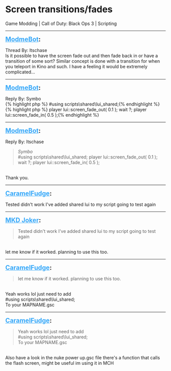 # Screen transitions/fades
Game Modding | Call of Duty: Black Ops 3 | Scripting

---
<strong style="font-size: 1.4em;"><span style="text-decoration: underline;text-decoration-color: #34a7f9;"><span style="color:#34a7f9;">ModmeBot</span></span>:</strong>

<p>Thread By: ltschase<br />Is it possible to have the screen fade out and then fade back in or have a transition of some sort? Similar concept is done with a transition for when you teleport in Kino and such. I have a feeling it would be extremely complicated...</p>

---
<strong style="font-size: 1.4em;"><span style="text-decoration: underline;text-decoration-color: #34a7f9;"><span style="color:#34a7f9;">ModmeBot</span></span>:</strong>

<p>Reply By: Symbo<br />{% highlight php %}
#using scripts\shared\lui_shared;{% endhighlight %}
{% highlight php %}
player lui::screen_fade_out( 0.1 );
wait ?;
player lui::screen_fade_in( 0.5 );{% endhighlight %}
</p>

---
<strong style="font-size: 1.4em;"><span style="text-decoration: underline;text-decoration-color: #34a7f9;"><span style="color:#34a7f9;">ModmeBot</span></span>:</strong>

<p>Reply By: ltschase<br /><blockquote><em>Symbo</em><br />#using scripts\shared\lui_shared; player lui::screen_fade_out( 0.1 ); wait ?; player lui::screen_fade_in( 0.5 );</blockquote><br /> Thank you.</p>

---
<strong style="font-size: 1.4em;"><span style="text-decoration: underline;text-decoration-color: #34a7f9;"><span style="color:#34a7f9;">CaramelFudge</span></span>:</strong>

<p>Tested didn&#39;t work I&#39;ve added shared lui to my script going to test again</p>

---
<strong style="font-size: 1.4em;"><span style="text-decoration: underline;text-decoration-color: #34a7f9;"><span style="color:#34a7f9;">MKD Joker</span></span>:</strong>

<p><blockquote>Tested didn&#39;t work I&#39;ve added shared lui to my script going to test again<br /></blockquote><br />let me know if it worked. planning to use this too.</p>

---
<strong style="font-size: 1.4em;"><span style="text-decoration: underline;text-decoration-color: #34a7f9;"><span style="color:#34a7f9;">CaramelFudge</span></span>:</strong>

<p><blockquote>let me know if it worked. planning to use this too.<br /></blockquote><br />Yeah works lol just need to add <br />#using scripts\shared\lui_shared;<br />To your MAPNAME.gsc</p>

---
<strong style="font-size: 1.4em;"><span style="text-decoration: underline;text-decoration-color: #34a7f9;"><span style="color:#34a7f9;">CaramelFudge</span></span>:</strong>

<p><blockquote>Yeah works lol just need to add<br />#using scripts\shared\lui_shared;<br />To your MAPNAME.gsc<br /></blockquote><br />Also have a look in  the nuke power up.gsc file there&#39;s a function that calls the flash screen, might be useful im using it in MCH</p>
